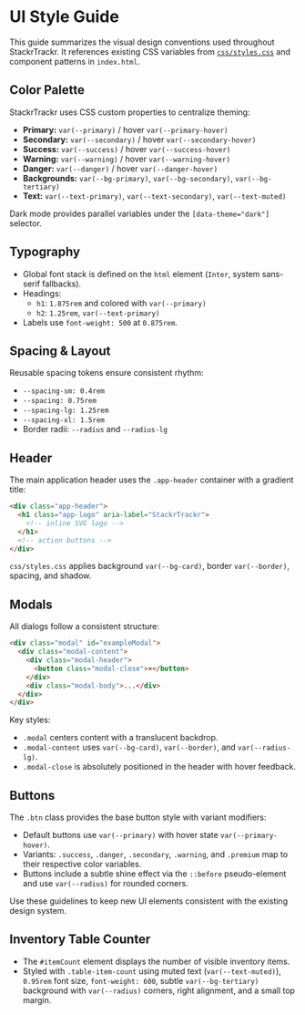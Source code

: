 # UI Style Guide

This guide summarizes the visual design conventions used throughout StackrTrackr. It references existing CSS variables from [`css/styles.css`](../css/styles.css) and component patterns in `index.html`.

## Color Palette

StackrTrackr uses CSS custom properties to centralize theming:

- **Primary:** `var(--primary)` / hover `var(--primary-hover)`
- **Secondary:** `var(--secondary)` / hover `var(--secondary-hover)`
- **Success:** `var(--success)` / hover `var(--success-hover)`
- **Warning:** `var(--warning)` / hover `var(--warning-hover)`
- **Danger:** `var(--danger)` / hover `var(--danger-hover)`
- **Backgrounds:** `var(--bg-primary)`, `var(--bg-secondary)`, `var(--bg-tertiary)`
- **Text:** `var(--text-primary)`, `var(--text-secondary)`, `var(--text-muted)`

Dark mode provides parallel variables under the `[data-theme="dark"]` selector.

## Typography

- Global font stack is defined on the `html` element (`Inter`, system sans-serif fallbacks).
- Headings:
  - `h1`: `1.875rem` and colored with `var(--primary)`
  - `h2`: `1.25rem`, `var(--text-primary)`
- Labels use `font-weight: 500` at `0.875rem`.

## Spacing & Layout

Reusable spacing tokens ensure consistent rhythm:

- `--spacing-sm: 0.4rem`
- `--spacing: 0.75rem`
- `--spacing-lg: 1.25rem`
- `--spacing-xl: 1.5rem`
- Border radii: `--radius` and `--radius-lg`

## Header

The main application header uses the `.app-header` container with a gradient title:

```html
<div class="app-header">
  <h1 class="app-logo" aria-label="StackrTrackr">
    <!-- inline SVG logo -->
  </h1>
  <!-- action buttons -->
</div>
```

`css/styles.css` applies background `var(--bg-card)`, border `var(--border)`, spacing, and shadow.

## Modals

All dialogs follow a consistent structure:

```html
<div class="modal" id="exampleModal">
  <div class="modal-content">
    <div class="modal-header">
      <button class="modal-close">×</button>
    </div>
    <div class="modal-body">...</div>
  </div>
</div>
```

Key styles:

- `.modal` centers content with a translucent backdrop.
- `.modal-content` uses `var(--bg-card)`, `var(--border)`, and `var(--radius-lg)`.
- `.modal-close` is absolutely positioned in the header with hover feedback.

## Buttons

The `.btn` class provides the base button style with variant modifiers:

- Default buttons use `var(--primary)` with hover state `var(--primary-hover)`.
- Variants: `.success`, `.danger`, `.secondary`, `.warning`, and `.premium` map to their respective color variables.
- Buttons include a subtle shine effect via the `::before` pseudo-element and use `var(--radius)` for rounded corners.

Use these guidelines to keep new UI elements consistent with the existing design system.

## Inventory Table Counter

- The `#itemCount` element displays the number of visible inventory items.
- Styled with `.table-item-count` using muted text (`var(--text-muted)`), `0.95rem` font size, `font-weight: 600`, subtle `var(--bg-tertiary)` background with `var(--radius)` corners, right alignment, and a small top margin.
